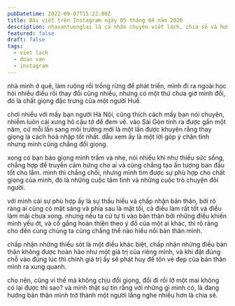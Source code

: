 ```yaml
---
pubDatetime: 2022-09-07T15:22:00Z
title: Bài viết trên Instagram ngày 05 tháng 04 năm 2020
description: nhavantuonglai là cá nhân chuyên viết lách, chia sẻ và hướng dẫn mọi người thuần thục hơn khi thực hành viết lách mỗi ngày qua những bài chia sẻ ngắn trên Instagram chính thức.
featured: false
draft: false
tags:
  - viet lach
  - doan van
  - instagram
---
```


nhà mình ở quê, làm ruộng rồi trồng rừng để phát triển, mình đi ra ngoài học hỏi nhiều điều rồi thay đổi cũng nhiều, nhưng có một thứ chưa giờ mình đổi, đó là chất giọng đặc trưng của một người Huế.

chơi nhiều với mấy bạn người Hà Nội, cũng thích cách mấy bạn nói chuyện, nhiễm luôn cái xưng hô cậu tớ để đem về. vào Sài Gòn tính ra được gần một năm, cứ mỗi lần sang môi trường mới là một lần được khuyên rằng thay giọng là cách hoà nhập tốt nhất. dẫu xem ấy là một lời góp ý chân tình nhưng mình cũng chẳng đổi giọng.

xong có bạn bảo giọng mình trầm và nhẹ, nói nhiều khi như thiếu sức sống, chẳng hợp để truyền cảm hứng cho ai và cũng chẳng tạo ấn tượng ban đầu tốt cho lắm. mình thì chẳng chối, nhưng mình tìm được sự phù hợp cho chất giọng của mình, đó là những cuộc tâm tình và những cuộc trò chuyện đôi người.

với mình cái sự phù hợp ấy là sự thấu hiểu và chấp nhận bản thân, bởi rõ ràng ai cũng có mặt sáng và phía sau là mặt tối, cả điều làm rất tốt và điều làm mãi chưa xong. nhưng nếu ta cứ tự ti vào bản thân bởi những điều khiến mình yếu ớt, và cố gắng hoàn thiện theo ý đồ của một ai khác, thì rõ ràng cho đến cùng chúng ta cũng chẳng thể nào hiểu nổi bản thân mình.

chấp nhận những thiếu sót là một điều khác biệt, chấp nhận những điều bản thân không được hoàn hảo như một giá trị của riêng mình, và khi đặt đúng chỗ vào đúng lúc thì chính giá trị ấy sẽ phát huy để tôn vẻ đẹp của bản thân mình ra xung quanh.

cho nên, cũng vì thế mà không chịu đổi giọng, đổi đi rồi lỡ một mai không có lại được thì sao? và mình thật sự tin rằng với những gì mình có, là đang hướng bản thân mình trở thành một người lắng nghe nhiều hơn là chia sẻ.
